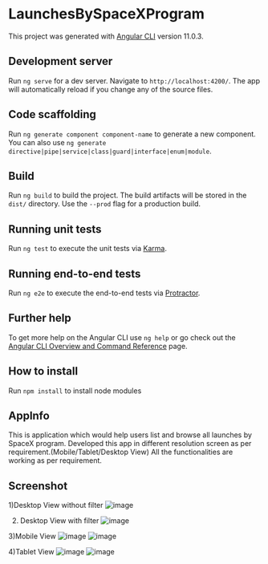 # LaunchesBySpaceXProgram

This project was generated with [Angular CLI](https://github.com/angular/angular-cli) version 11.0.3.

## Development server

Run `ng serve` for a dev server. Navigate to `http://localhost:4200/`. The app will automatically reload if you change any of the source files.

## Code scaffolding

Run `ng generate component component-name` to generate a new component. You can also use `ng generate directive|pipe|service|class|guard|interface|enum|module`.

## Build

Run `ng build` to build the project. The build artifacts will be stored in the `dist/` directory. Use the `--prod` flag for a production build.

## Running unit tests

Run `ng test` to execute the unit tests via [Karma](https://karma-runner.github.io).

## Running end-to-end tests

Run `ng e2e` to execute the end-to-end tests via [Protractor](http://www.protractortest.org/).

## Further help

To get more help on the Angular CLI use `ng help` or go check out the [Angular CLI Overview and Command Reference](https://angular.io/cli) page.


## How to install
Run `npm install` to install node modules

## AppInfo

This is application which would help users list and browse all launches by SpaceX program.
Developed this app in different resolution screen as per requirement.(Mobile/Tablet/Desktop View)
All the functionalities are working as per requirement.

## Screenshot
1)Desktop View without filter
![image](https://user-images.githubusercontent.com/35590624/110232748-adc87a80-7f45-11eb-9c33-4023f84955e9.png)

2) Desktop View with filter
![image](https://user-images.githubusercontent.com/35590624/110232797-fda74180-7f45-11eb-8519-2cef5679e6c0.png)

3)Mobile View
![image](https://user-images.githubusercontent.com/35590624/110232830-29c2c280-7f46-11eb-8c06-195e42d0eec7.png)
![image](https://user-images.githubusercontent.com/35590624/110232837-36dfb180-7f46-11eb-9847-1fffc17b1c61.png)

4)Tablet View
![image](https://user-images.githubusercontent.com/35590624/110232863-6098d880-7f46-11eb-88da-de3ed273de23.png)
![image](https://user-images.githubusercontent.com/35590624/110232873-727a7b80-7f46-11eb-84b8-c63861a96dc1.png)




